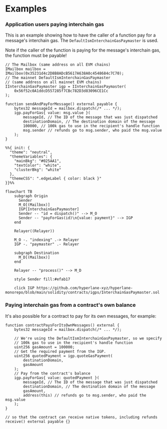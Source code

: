 # Examples

### Application users paying interchain gas

This is an example showing how to have the caller of a function pay for a message's interchain gas. The `DefaultIsmInterchainGasPaymaster` is used.

Note if the caller of the function is paying for the message's interchain gas, the function must be payable!

```solidity
// The Mailbox (same address on all EVM chains)
IMailbox mailbox = IMailbox(0x35231d4c2D8B8ADcB5617A638A0c4548684c7C70);
// The mainnet DefaultIsmInterchainGasPaymaster
// (same address on all mainnet EVM chains)
IInterchainGasPaymaster igp = IInterchainGasPaymaster(
    0x56f52c0A1ddcD557285f7CBc782D3d83096CE1Cc
);

function sendAndPayForMessage() external payable {
    bytes32 messageId = mailbox.dispatch(/* ... */);
    igp.payForGas{ value: msg.value }(
        messageId, // The ID of the message that was just dispatched
        destinationDomain, // The destination domain of the message
        100000, // 100k gas to use in the recipient's handle function
        msg.sender // refunds go to msg.sender, who paid the msg.value
    );
}
```

```mermaid
%%{ init: {
  "theme": "neutral",
  "themeVariables": {
    "mainBkg": "#025AA1",
    "textColor": "white",
    "clusterBkg": "white"
  },
  "themeCSS": ".edgeLabel { color: black }"
}}%%

flowchart TB
    subgraph Origin
      Sender
      M_O[(Mailbox)]
      IGP[InterchainGasPaymaster]
      Sender -- "id = dispatch()" --> M_O
      Sender -- "payForGas(id)\n{value: payment}" --> IGP
    end

    Relayer((Relayer))

    M_O -. "indexing" .-> Relayer
    IGP -. "paymaster" .- Relayer

    subgraph Destination
      M_D[(Mailbox)]
    end

    Relayer -- "process()" --> M_D

    style Sender fill:#efab17

    click IGP https://github.com/hyperlane-xyz/hyperlane-monorepo/blob/main/solidity/contracts/igps/InterchainGasPaymaster.sol
```

### Paying interchain gas from a contract's own balance

It's also possible for a contract to pay for its own messages, for example:

```solidity
function contractPaysForItsOwnMessages() external {
    bytes32 messageId = mailbox.dispatch(/* ... */);

    // We're using the DefaultIsmInterchainGasPaymaster, so we specify
    // 100k gas to use in the recipient's handle function
    uint256 gasAmount = 100000; 
    // Get the required payment from the IGP.
    uint256 quotedPayment = igp.quoteGasPayment(
        destinationDomain,
        gasAmount
    );
    // Pay from the contract's balance
    igp.payForGas{ value: quotedPayment }(
        messageId, // The ID of the message that was just dispatched
        destinationDomain, // The destination domain of the message
        gasAmount,
        address(this) // refunds go to msg.sender, who paid the msg.value
    );
}

// so that the contract can receive native tokens, including refunds
receive() external payable {}
```
